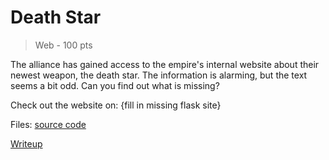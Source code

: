 # Death Star
> Web - 100 pts

The alliance has gained access to the empire's internal website about their newest weapon, the death star. The information is alarming, but the text seems a bit odd. Can you find out what is missing?

Check out the website on: {fill in missing flask site}

Files: [source code](./scr)

[Writeup](./writeup.md)